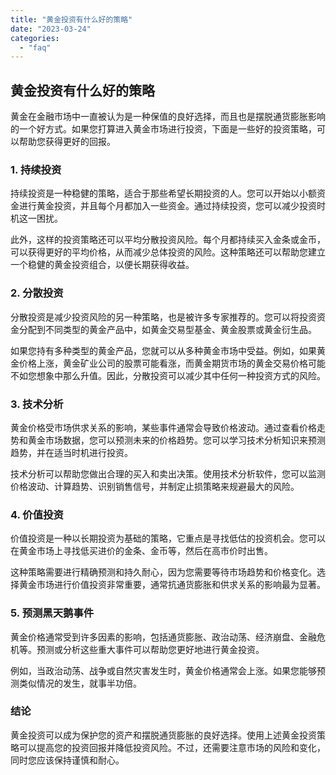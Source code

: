 ```yaml
---
title: "黄金投资有什么好的策略"
date: "2023-03-24"
categories: 
  - "faq"
---
```


## 黄金投资有什么好的策略

黄金在金融市场中一直被认为是一种保值的良好选择，而且也是摆脱通货膨胀影响的一个好方式。如果您打算进入黄金市场进行投资，下面是一些好的投资策略，可以帮助您获得更好的回报。

### 1\. 持续投资

持续投资是一种稳健的策略，适合于那些希望长期投资的人。您可以开始以小额资金进行黄金投资，并且每个月都加入一些资金。通过持续投资，您可以减少投资时机这一困扰。

此外，这样的投资策略还可以平均分散投资风险。每个月都持续买入金条或金币，可以获得更好的平均价格，从而减少总体投资的风险。这种策略还可以帮助您建立一个稳健的黄金投资组合，以便长期获得收益。

### 2\. 分散投资

分散投资是减少投资风险的另一种策略，也是被许多专家推荐的。您可以将投资资金分配到不同类型的黄金产品中，如黄金交易型基金、黄金股票或黄金衍生品。

如果您持有多种类型的黄金产品，您就可以从多种黄金市场中受益。例如，如果黄金价格上涨，黄金矿业公司的股票可能看涨，而黄金期货市场的黄金交易价格可能不如您想象中那么升值。因此，分散投资可以减少其中任何一种投资方式的风险。

### 3\. 技术分析

黄金价格受市场供求关系的影响，某些事件通常会导致价格波动。通过查看价格走势和黄金市场数据，您可以预测未来的价格趋势。您可以学习技术分析知识来预测趋势，并在适当时机进行投资。

技术分析可以帮助您做出合理的买入和卖出决策。使用技术分析软件，您可以监测价格波动、计算趋势、识别销售信号，并制定止损策略来规避最大的风险。

### 4\. 价值投资

价值投资是一种以长期投资为基础的策略，它重点是寻找低估的投资机会。您可以在黄金市场上寻找低买进价的金条、金币等，然后在高市价时出售。

这种策略需要进行精确预测和持久耐心，因为您需要等待市场趋势和价格变化。选择黄金市场进行价值投资非常重要，通常抗通货膨胀和供求关系的影响最为显著。

### 5\. 预测黑天鹅事件

黄金价格通常受到许多因素的影响，包括通货膨胀、政治动荡、经济崩盘、金融危机等。预测或分析这些重大事件可以帮助您更好地进行黄金投资。

例如，当政治动荡、战争或自然灾害发生时，黄金价格通常会上涨。如果您能够预测类似情况的发生，就事半功倍。

### 结论

黄金投资可以成为保护您的资产和摆脱通货膨胀的良好选择。使用上述黄金投资策略可以提高您的投资回报并降低投资风险。不过，还需要注意市场的风险和变化，同时您应该保持谨慎和耐心。
